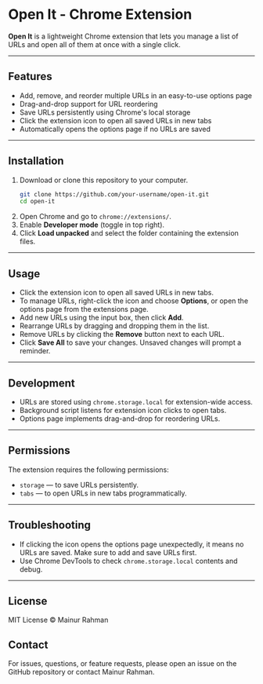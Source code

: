 # Open It - Chrome Extension

**Open It** is a lightweight Chrome extension that lets you manage a list of URLs and open all of them at once with a single click.

---

## Features

- Add, remove, and reorder multiple URLs in an easy-to-use options page  
- Drag-and-drop support for URL reordering  
- Save URLs persistently using Chrome's local storage  
- Click the extension icon to open all saved URLs in new tabs  
- Automatically opens the options page if no URLs are saved  

---

## Installation

1. Download or clone this repository to your computer.  
    ```bash
    git clone https://github.com/your-username/open-it.git
    cd open-it
    ```
2. Open Chrome and go to `chrome://extensions/`.  
3. Enable **Developer mode** (toggle in top right).  
4. Click **Load unpacked** and select the folder containing the extension files.  

---

## Usage

- Click the extension icon to open all saved URLs in new tabs.  
- To manage URLs, right-click the icon and choose **Options**, or open the options page from the extensions page.  
- Add new URLs using the input box, then click **Add**.  
- Rearrange URLs by dragging and dropping them in the list.  
- Remove URLs by clicking the **Remove** button next to each URL.  
- Click **Save All** to save your changes. Unsaved changes will prompt a reminder.  

---

## Development

- URLs are stored using `chrome.storage.local` for extension-wide access.  
- Background script listens for extension icon clicks to open tabs.  
- Options page implements drag-and-drop for reordering URLs.  

---

## Permissions

The extension requires the following permissions:  

- `storage` — to save URLs persistently.  
- `tabs` — to open URLs in new tabs programmatically.  

---

## Troubleshooting

- If clicking the icon opens the options page unexpectedly, it means no URLs are saved. Make sure to add and save URLs first.  
- Use Chrome DevTools to check `chrome.storage.local` contents and debug.  

---
## License
MIT License © Mainur Rahman

## Contact
For issues, questions, or feature requests, please open an issue on the GitHub repository or contact Mainur Rahman.